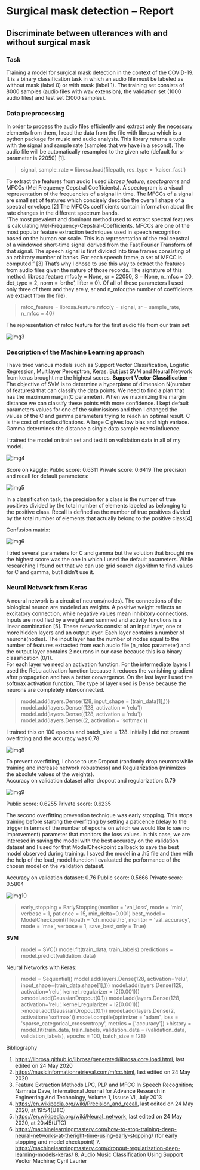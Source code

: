 # Surgical mask detection – Report 
## Discriminate between utterances with and without surgical mask
### Task 
Training a model for surgical mask detection in the context of the COVID-19. It is a binary classification task in which an audio file must be labeled as without mask (label 0) or with mask (label 1). The training set consists of 8000 samples (audio files with wav extension), the validation set (1000 audio files) and test set (3000 samples). 

### Data preprocessing 
In order to process the audio files efficiently and extract only the necessary elements from them, I read the data from the file with librosa which is a python package for music and audio analysis. This library returns a tuple with the signal and sample rate (samples that we have in a second). The audio file will be automatically resampled to the given rate (default for sr parameter is 22050) [1].


> signal, sample_rate = librosa.load(filepath, res_type = 'kaiser_fast') 


To extract the features from audio I used *librosa feature*, *spectograms* and MFCCs (Mel Frequency Cepstral Coefficients). A spectogram is a visual representation of the frequencies of a signal in time. The MFCCs of a signal are small set of features which concisely describe the overall shape of a spectral envelope.[2] The MFCCs coefficients contain information about the rate changes in the different spectrum bands.  
“The most prevalent and dominant method used to extract spectral features is calculating Mel-Frequency-Cepstral-Coefficients. MFCCs are one of the most popular feature extraction techniques used in speech recognition based on the human ear scale. This is a representation of the 
real cepstral of a windowed short-time signal derived from the Fast Fourier Transform of that signal. The speech signal is first divided into time frames consisting of an arbitrary number of banks. For each speech frame, a set of MFCC is computed.” [3] That’s why I chose to use this way to extract the features from audio files given the nature of those records. 
The signature of this method: librosa.feature.mfcc(y = None, sr = 22050, S = None, n_mfcc = 20, dct_type = 2, norm = ‘ortho’, lifter = 0). Of all of these parameters I used only three of them and they are y, sr and n_mfcc(the number of coefficients we extract from the file). 


> mfcc_feature = librosa.feature.mfcc(y = signal, sr = sample_rate, n_mfcc = 40) 

The representation of mfcc feature for the first audio file from our train set: 

![img3](https://user-images.githubusercontent.com/59537490/98472673-4865b680-21fd-11eb-98a8-b6430e6e9c0a.png)

### Description of the Machine Learning approach 
I have tried various models such as Support Vector Classification, Logistic Regression, Multilayer Perceptron, Keras. But just SVM and Neural Network from keras brought me the highest scores. 
**Support Vector Classification** – The objective of SVM is to determine a hyperplane of dimension N(number of features) that can classify the data points. We need to find a plan that has 
the maximum margin(C parameter). When we maximizing the margin distance we can classify these points with more confidence. 
I kept default parameters values for one of the submissions and then I changed the values of the C and gamma parameters trying to reach an optimal result. C is the cost of misclassifications. A large C gives low bias and high variace. Gamma determines the distance a single data sample exerts influence. 

I trained the model on train set and test it on validation data in all of my model. 

![img4](https://user-images.githubusercontent.com/59537490/98474727-1a34a680-21fe-11eb-9890-864f5ca9a5aa.png)

Score on kaggle: 
Public score: 0.6311 
Private score: 0.6419 
The precision and recall for default parameters: 

![img5](https://user-images.githubusercontent.com/59537490/98474965-36d0de80-21fe-11eb-972f-4a67f031eea7.png)

In a classification task, the precision for a class is the number of true positives divided by the total number of elements labeled as belonging to the positive class. Recall is defined as the number of true positives divided by the total number of elements that actually belong to the positive class[4]. 
 
Confusion matrix: 

![img6](https://user-images.githubusercontent.com/59537490/98475024-51a35300-21fe-11eb-8230-543a1872273c.png)

I tried several parameters for C and gamma but the solution that brought me the highest score was the one in which I used the default parameters. While researching I found out that we can use grid search algorithm to find values for C and gamma, but I didn’t use it. 
 
### Neural Network from Keras 
A neural network is a circuit of neurons(nodes). The connections of the biological neuron are modeled as weights. A positive weight reflects an excitatory connection, while negative values mean inhibitory connections. Inputs are modified by a weight and summed and activity functions is a linear combination [5].  These networks consist of an input layer, one or more hidden layers and an output layer. Each layer contains a number of neurons(nodes). The input layer has the number of nodes equal to the number of features extracted from each audio file (n_mfcc parameter) and the output layer contains 2 neurons in our case because this is a binary classification (0/1).  
For each layer we need an activation function. For the intermediate layers I used the ReLu activation function because it reduces the vanishing gradient after propagation and has a better convergence. On the last layer I used the softmax activation function. The type of layer used is Dense because the neurons are completely interconnected. 

> model.add(layers.Dense(128, input_shape = (train_data[1],))) 
> model.add(layers.Dense((128, activation = ‘relu’))
> model.add(layers.Dense((128, activation = ‘relu’)) 
> model.add(layers.Dense((2, activation = ‘softmax’)) 


I trained this on 100 epochs and batch_size = 128. 
Initially I did not prevent overfitting and the accuracy was 0.78 

![img8](https://user-images.githubusercontent.com/59537490/98476132-a941be80-21fe-11eb-93f2-fd3c3019d75c.png)

To prevent overfitting, I chose to use Dropout (randomly drop neurons while training and increase network robustness) and Regularization (minimizes the absolute values of the weights).  
Accuracy on validation dataset after dropout and regularization:  0.79 
 
![img9](https://user-images.githubusercontent.com/59537490/98476452-c1b1d900-21fe-11eb-9547-9d16a5c579bd.png)

Public score: 0.6255 
Private score: 0.6235 
 
The second overfitting prevention technique was early stopping. This stops training before starting the overfitting by setting a paticence (delay to the trigger in terms of the number of epochs on which we would like to see no improvement) parameter that monitors the loss values. In this case, we are interesed in saving the model with the best accuracy on the validation dataset and I used for that ModelCheckpoint callback to save the best model observed during training. I saved the model in a .h5 file and then with the help of the load_model function I evaluated the performance of the chosen model on the validation dataset. 


Accuracy on validation dataset: 0.76 
Public score: 0.5666 
Private score: 0.5804 

![img10](https://user-images.githubusercontent.com/59537490/98477116-f6be2b80-21fe-11eb-935b-c63117277bd9.png)

> early_stopping = EarlyStopping(monitor = 'val_loss', mode = 'min', verbose = 1, patience = 15, min_delta=0.001) 
> best_model = ModelCheckpoint(filepath = 'ch_model.h5', monitor = 'val_accuracy', mode = 'max', verbose = 1, save_best_only = True)

**SVM**

> model = SVC() 
> model.fit(train_data, train_labels) 
> predictions = model.predict(validation_data) 

Neural Networks with Keras: 

> model = Sequential() model.add(layers.Dense(128, activation='relu', input_shape=(train_data.shape[1],))) 
> model.add(layers.Dense(128, activation='relu', kernel_regularizer = l2(0.001)))    >model.add(GaussianDropout(0.1)) 
> model.add(layers.Dense(128, activation='relu', kernel_regularizer = l2(0.001))) >model.add(GaussianDropout(0.1)) 
>model.add(layers.Dense(2, activation='softmax')) 
> model.compile(optimizer = 'adam', loss = 'sparse_categorical_crossentropy', metrics = ['accuracy']) >history = model.fit(train_data, train_labels, validation_data = (validation_data, validation_labels), epochs = 100, batch_size = 128)

Bibliography 
 
 
1. https://librosa.github.io/librosa/generated/librosa.core.load.html, last edited on 24 May 2020 
2. https://musicinformationretrieval.com/mfcc.html, last edited on 24 May 2020 
3. Feature Extraction Methods LPC, PLP and MFCC In Speech Recognition; Namrata Dave, International Journal for Advance Research in Enginerring And Technology, Volume 1, Issuse VI, July 2013 
4. https://en.wikipedia.org/wiki/Precision_and_recall, last edited on 24 May 2020, at 19:54(UTC) 
5. https://en.wikipedia.org/wiki/Neural_network, last edited on 24 May 2020, at 20:45(UTC) 
6. https://machinelearningmastery.com/how-to-stop-training-deep-neural-networks-at-theright-time-using-early-stopping/ (for early stopping and model checkpoint) 7. https://machinelearningmastery.com/dropout-regularization-deep-learning-models-keras/ 8. Audio Music Classification Using Support Vector Machine; Cyril Laurier 
 
 
 
